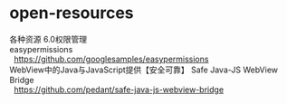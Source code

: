 # open-resources
各种资源
6.0权限管理 <br />
   easypermissions <br />
   https://github.com/googlesamples/easypermissions   <br />
WebView中的Java与JavaScript提供【安全可靠】 Safe Java-JS WebView Bridge  <br />
   https://github.com/pedant/safe-java-js-webview-bridge <br />
   
